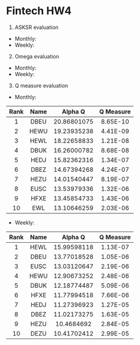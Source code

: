 # Fintech HW4
1. ASKSR evaluation
* Monthly:
* Weekly:


2. Omega evaluation
* Monthly:
* Weekly:


3. Q measure evaluation
* Monthly:

| Rank        | Name      | Alpha Q     | Q Measure |
| :---------: |:---------:| :----------:|:---------:|
| 1           | DBEU      | 20.86801075	| 8.65E-10  |
| 2           | HEWU      | 19.23935238	| 4.41E-09  |
| 3           | HEWL      | 18.22658833	| 1.21E-08  |
| 4           | DBUK      | 16.26000782	| 8.68E-08  |
| 5           | HEDJ      | 15.82362316	| 1.34E-07  |
| 6           | DBEZ      | 14.67394268	| 4.24E-07  |
| 7           | HEZU      | 14.01540447	| 8.19E-07  |
| 8           | EUSC      | 13.53979336	| 1.32E-06  |
| 9           | HFXE      | 13.45854733	| 1.43E-06  |
| 10          | EWL       | 13.10646259	| 2.03E-06  |

* Weekly:

| Rank        | Name      | Alpha Q     | Q Measure |
| :---------: |:---------:| :----------:|:---------:|
| 1           | HEWL      | 15.99598118	| 1.13E-07  |
| 2           | DBEU      | 13.77018528	| 1.05E-06  |
| 3           | EUSC      | 13.03120647	| 2.19E-06  |
| 4           | HEWU      | 12.90673252	| 2.48E-06  |
| 5           | DBUK      | 12.18774487	| 5.09E-06  |
| 6           | HFXE      | 11.77994518	| 7.66E-06  |
| 7           | HEDJ      | 11.27396923	| 1.27E-05  |
| 8           | DBEZ      | 11.02173275	| 1.63E-05  |
| 9           | HEZU      | 10.4684692	| 2.84E-05  |
| 10          | DEZU      | 10.41702412	| 2.99E-05  |
